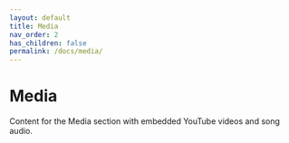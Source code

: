 ```yaml
---
layout: default
title: Media
nav_order: 2
has_children: false
permalink: /docs/media/
---
```


# Media

Content for the Media section with embedded YouTube videos and song audio.
